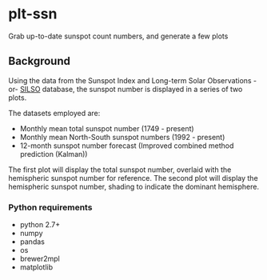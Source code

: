 # plt-ssn
Grab up-to-date sunspot count numbers, and generate a few plots

## Background
Using the data from the Sunspot Index and Long-term Solar Observations -or- [SILSO](http://sidc.be/silso/home) database, the sunspot number is displayed in a series of two plots.

The datasets employed are:
- Monthly mean total sunspot number (1749 - present)
- Monthly mean North-South sunspot numbers (1992 - present)
- 12-month sunspot number forecast (Improved combined method prediction (Kalman))

The first plot will display the total sunspot number, overlaid with the hemispheric sunspot number for reference.
The second plot will display the hemispheric sunspot number, shading to indicate the dominant hemisphere.

### Python requirements
- python 2.7+
- numpy
- pandas
- os
- brewer2mpl
- matplotlib
